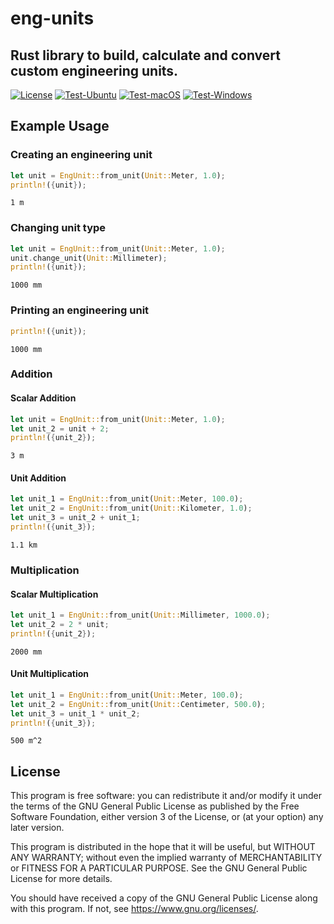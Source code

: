 # eng-units

## Rust library to build, calculate and convert custom engineering units.

[![License](https://img.shields.io/github/license/fjpereny/eng-units)](https://www.gnu.org/licenses/gpl-3.0)
[![Test-Ubuntu](https://github.com/fjpereny/eng-units/actions/workflows/test_ubuntu.yml/badge.svg)](https://github.com/fjpereny/eng-units/actions/workflows/test_macOS.yml)
[![Test-macOS](https://github.com/fjpereny/eng-units/actions/workflows/test_macOS.yml/badge.svg)](https://github.com/fjpereny/eng-units/actions/workflows/test_ubuntu.yml)
[![Test-Windows](https://github.com/fjpereny/eng-units/actions/workflows/test_windows.yml/badge.svg)](https://github.com/fjpereny/eng-units/actions/workflows/test_windows.yml)

## Example Usage
### Creating an engineering unit
```rust
let unit = EngUnit::from_unit(Unit::Meter, 1.0);
println!({unit});
```
```
1 m
```
### Changing unit type
```rust
let unit = EngUnit::from_unit(Unit::Meter, 1.0);
unit.change_unit(Unit::Millimeter);
println!({unit});
```
```
1000 mm
```
### Printing an engineering unit
```rust
println!({unit});
```
```
1000 mm
```
### Addition
#### Scalar Addition
```rust
let unit = EngUnit::from_unit(Unit::Meter, 1.0);
let unit_2 = unit + 2;
println!({unit_2});
```
```
3 m
```
#### Unit Addition
```rust
let unit_1 = EngUnit::from_unit(Unit::Meter, 100.0);
let unit_2 = EngUnit::from_unit(Unit::Kilometer, 1.0);
let unit_3 = unit_2 + unit_1;
println!({unit_3});
```
```
1.1 km
```

### Multiplication
#### Scalar Multiplication
```rust
let unit_1 = EngUnit::from_unit(Unit::Millimeter, 1000.0);
let unit_2 = 2 * unit;
println!({unit_2});
```
```
2000 mm
```
#### Unit Multiplication
```rust
let unit_1 = EngUnit::from_unit(Unit::Meter, 100.0);
let unit_2 = EngUnit::from_unit(Unit::Centimeter, 500.0);
let unit_3 = unit_1 * unit_2;
println!({unit_3});
```
```
500 m^2
```

## License
This program is free software: you can redistribute it and/or modify it under the terms of the GNU General Public License as published by the Free Software Foundation, either version 3 of the License, or (at your option) any later version.

This program is distributed in the hope that it will be useful, but WITHOUT ANY WARRANTY; without even the implied warranty of MERCHANTABILITY or FITNESS FOR A PARTICULAR PURPOSE. See the GNU General Public License for more details.

You should have received a copy of the GNU General Public License along with this program. If not, see <https://www.gnu.org/licenses/>.
